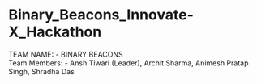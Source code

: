 # Binary_Beacons_Innovate-X_Hackathon
TEAM NAME: - BINARY BEACONS<br>
Team Members: - Ansh Tiwari (Leader), Archit Sharma, Animesh Pratap Singh, Shradha Das
